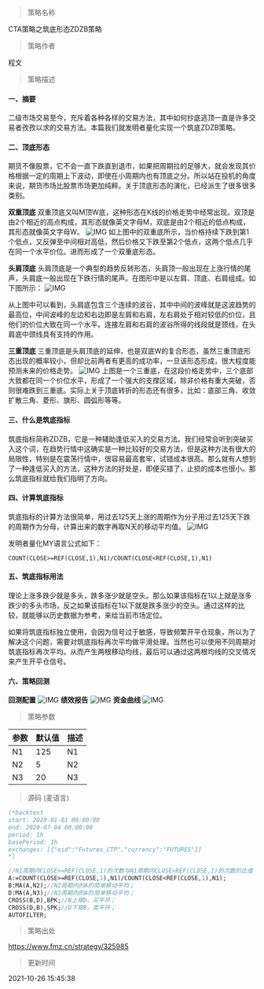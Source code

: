 
> 策略名称

CTA策略之筑底形态ZDZB策略

> 策略作者

程文

> 策略描述

#### 一、摘要
二级市场交易至今，充斥着各种各样的交易方法，其中如何抄底逃顶一直是许多交易者孜孜以求的交易方法。本篇我们就发明者量化实现一个筑底ZDZB策略。

#### 二、顶底形态
期货不像股票，它不会一直下跌直到退市，如果把周期拉的足够大，就会发现其价格根据一定的周期上下波动，即使在小周期内也有顶底之分。所以站在投机的角度来说，期货市场比股票市场更加纯粹。关于顶底形态的演化，已经派生了很多很多类别。

**双重顶底**
双重顶底又叫M顶W底，这种形态在K线的价格走势中经常出现。双顶是由2个相近的高点构成，其形态就像英文字母M，双底是由2个相近的低点构成，其形态就像英文字母W。
 ![IMG](https://www.fmz.cn/upload/asset/39a1165e6b23900facdd.png) 
如上图中的双重底所示，当价格持续下跌到第1个低点，又反弹至中间相对高低，然后价格又下跌至第2个低点，这两个低点几乎在同一个水平价位。进而形成了一个双重底形态。

**头肩顶底**
头肩顶底是一个典型的趋势反转形态，头肩顶一般出现在上涨行情的尾声，头肩底一般出现在下跌行情的尾声。在图形中是以左肩、顶底、右肩组成。如下图所示：
 ![IMG](https://www.fmz.cn/upload/asset/3a48cfb4e9272fbc84cb.png) 

从上图中可以看到，头肩底包含三个连续的波谷，其中中间的波峰就是这波趋势的最高位，中间波峰的左边和右边即是左肩和右肩，左右肩处于相对较低的价位，且他们的价位大致在同一个水平。连接左肩和右肩的波谷所得的线段就是颈线，在头肩底中颈线具有支持的作用。

**三重顶底**
三重顶底是头肩顶底的延伸，也是双底W的复合形态，虽然三重顶底形态出现的概率较小，但却比前两者有更高的成功率，一旦该形态形成，很大程度能预测未来的价格走势。
 ![IMG](https://www.fmz.cn/upload/asset/398203856a551292ead1.png) 
上图是一个三重底，在这段价格走势中，三个底部大致都在同一个价位水平，形成了一个强大的支撑区域，除非价格有重大突破，否则很难跌到三重底。实际上关于顶底转折的形态还有很多，比如：底部三角、收敛扩散三角、菱形、旗形、圆弧形等等。

#### 三、什么是筑底指标
筑底指标简称ZDZB，它是一种辅助逢低买入的交易方法。我们经常会听到突破买入这个词，在趋势行情中这确实是一种比较好的交易方法，但是这种方法有很大的局限性，特别是在震荡行情中，很容易最高套牢，试错成本很高。那么就有人想到了一种逢低买入的方法，这种方法的好处是，即便买错了，止损的成本也很小。那么筑底指标就给我们指明了方向。

#### 四、计算筑底指标
筑底指标的计算方法很简单，用过去125天上涨的周期作为分子用过去125天下跌的周期作为分母，计算出来的数字再取N天的移动平均值。
 ![IMG](https://www.fmz.cn/upload/asset/38ec18f6d10e90cbfc26.gif) 

发明者量化MY语言公式如下：
```
COUNT(CLOSE>=REF(CLOSE,1),N1)/COUNT(CLOSE<REF(CLOSE,1),N1)
```

#### 五、筑底指标用法
理论上涨多跌少就是多头，跌多涨少就是空头。那么如果该指标在1以上就是涨多跌少的多头市场，反之如果该指标在1以下就是跌多涨少的空头。通过这样的比较，就能够以历史数据为参考，来给当前市场定位。

如果将筑底指标独立使用，会因为信号过于敏感，导致频繁开平仓现象，所以为了解决这个问题，需要对筑底指标再次平均做平滑处理。当然也可以使用不同周期对筑底指标再次平均。从而产生两根移动均线，最后可以通过这两根均线的交叉情况来产生开平仓信号。

#### 六、策略回测
**回测配置**
 ![IMG](https://www.fmz.cn/upload/asset/39719a3f4c2991e25a29.png) 
**绩效报告**
 ![IMG](https://www.fmz.cn/upload/asset/399c2fa3a94f00053cbf.png) 
**资金曲线**
 ![IMG](https://www.fmz.cn/upload/asset/39b8d0a004e44095fa3a.png) 

> 策略参数



|参数|默认值|描述|
|----|----|----|
|N1|125|N1|
|N2|5|N2|
|N3|20|N3|


> 源码 (麦语言)

``` pascal
(*backtest
start: 2020-01-01 00:00:00
end: 2020-07-04 00:00:00
period: 1h
basePeriod: 1h
exchanges: [{"eid":"Futures_CTP","currency":"FUTURES"}]
*)

//N1周期内CLOSE>=REF(CLOSE,1)的次数与N1周期内CLOSE<REF(CLOSE,1)的次数的比值
A:=COUNT(CLOSE>=REF(CLOSE,1),N1)/COUNT(CLOSE<REF(CLOSE,1),N1);
B:MA(A,N2);//N2周期内的A的简单移动平均；
D:MA(A,N3);//N3周期内的A的简单移动平均；
CROSS(B,D),BPK;//B上穿D，买平开；
CROSS(D,B),SPK;//D下穿B，卖平开；
AUTOFILTER;

```

> 策略出处

https://www.fmz.cn/strategy/325985

> 更新时间

2021-10-26 15:45:38
